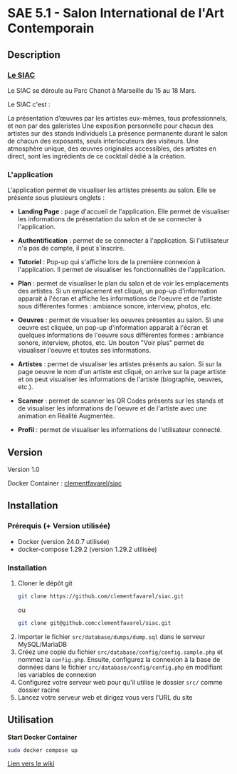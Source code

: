 # SAE 5.1 - Salon International de l'Art Contemporain

## Description

### [Le SIAC](https://siac-marseille.fr/)

Le SIAC se déroule au Parc Chanot à Marseille du 15 au 18 Mars.

Le SIAC c'est :

La présentation d’œuvres par les artistes eux-mêmes, tous professionnels, et non par des galeristes
Une exposition personnelle pour chacun des artistes sur des stands individuels
La présence permanente durant le salon de chacun des exposants, seuls interlocuteurs des visiteurs.
Une atmosphère unique, des œuvres originales accessibles, des artistes en direct, sont les ingrédients de ce cocktail dédié à la création.

### L'application

L'application permet de visualiser les artistes présents au salon.
Elle se présente sous plusieurs onglets :

-   **Landing Page** : page d'accueil de l'application. Elle permet de visualiser les informations de présentation du salon et de se connecter à l'application.

-   **Authentification** : permet de se connecter à l'application. Si l'utilisateur n'a pas de compte, il peut s'inscrire.

-   **Tutoriel** : Pop-up qui s'affiche lors de la première connexion à l'application. Il permet de visualiser les fonctionnalités de l'application.

-   **Plan** : permet de visualiser le plan du salon et de voir les emplacements des artistes. Si un emplacement est cliqué, un pop-up d'information apparait à l'écran et affiche les informations de l'oeuvre et de l'artiste sous différentes formes : ambiance sonore, interview, photos, etc.

-   **Oeuvres** : permet de visualiser les oeuvres présentes au salon. Si une oeuvre est cliquée, un pop-up d'information apparait à l'écran et quelques informations de l'oeuvre sous différentes formes : ambiance sonore, interview, photos, etc. Un bouton "Voir plus" permet de visualiser l'oeuvre et toutes ses informations.

-   **Artistes** : permet de visualiser les artistes présents au salon. Si sur la page oeuvre le nom d'un artiste est cliqué, on arrive sur la page artiste et on peut visualiser les informations de l'artiste (biographie, oeuvres, etc.).

-   **Scanner** : permet de scanner les QR Codes présents sur les stands et de visualiser les informations de l'oeuvre et de l'artiste avec une animation en Réalité Augmentée.

-   **Profil** : permet de visualiser les informations de l'utilisateur connecté.

## Version

Version 1.0

Docker Container : [clementfavarel/siac](https://hub.docker.com/repository/docker/clementfavarel/siac)

## Installation

### Prérequis (+ Version utilisée)

-   Docker (version 24.0.7 utilisée)
-   docker-compose 1.29.2 (version 1.29.2 utilisée)

### Installation

1. Cloner le dépôt git
    ```sh
    git clone https://github.com/clementfavarel/siac.git
    ```
    ou
    ```sh
    git clone git@github.com:clementfavarel/siac.git
    ```
2. Importer le fichier `src/database/dumps/dump.sql` dans le serveur MySQL/MariaDB
3. Créez une copie du fichier `src/database/config/config.sample.php` et nommez la `config.php`. Ensuite, configurez la connexion à la base de données dans le fichier `src/database/config/config.php` en modifiant les variables de connexion
4. Configurez votre serveur web pour qu'il utilise le dossier `src/` comme dossier racine
5. Lancez votre serveur web et dirigez vous vers l'URL du site

## Utilisation

**Start Docker Container**

```sh
sudo docker compose up
```

[Lien vers le wiki](https://github.com/clementfavarel/siac/wiki)
